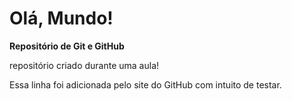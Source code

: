 # Olá, Mundo! 
**Repositório de Git e GitHub**

repositório criado durante uma aula!

Essa linha foi adicionada pelo site do GitHub com intuito de testar.
